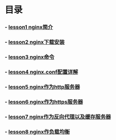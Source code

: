 
# 目录
### - [lesson1 nginx简介](https://github.com/yancongcong1/study-log/tree/master/nginx/简介.md)
### - [lesson2 nginx下载安装](https://github.com/yancongcong1/study-log/tree/master/nginx/下载安装.md)
### - [lesson3 nginx命令](https://github.com/yancongcong1/study-log/tree/master/nginx/命令介绍.md)
### - [lesson4 nginx.conf配置详解](https://github.com/yancongcong1/study-log/tree/master/nginx/配置详解.md)
### - [lesson5 nginx作为http服务器](https://github.com/yancongcong1/study-log/tree/master/nginx/http服务器.md)
### - [lesson6 nginx作为https服务器](https://github.com/yancongcong1/study-log/tree/master/nginx/https服务器.md)
### - [lesson7 nginx作为反向代理以及缓存服务器](https://github.com/yancongcong1/study-log/tree/master/nginx/反向代理和缓存服务器.md)
### - [lesson8 nginx作负载均衡](https://github.com/yancongcong1/study-log/tree/master/nginx/负载均衡.md)